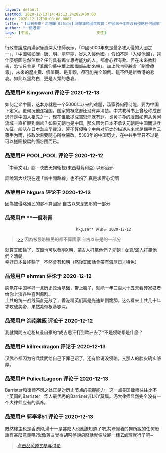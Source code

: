 ```yaml
---
layout: default
Lastmod: 2020-12-13T14:42:13.242828+00:00
date: 2020-12-12T00:00:00.000Z
title: "【回到未來・沈旭暉 026🇨🇳】湯家驊的國民教育：中國五千年來沒有侵略任何國家？"
author: "一個港青"
tags: [中國,								支性]
---
```


行政會議成員湯家驊資深大律師表示，「中國5000年來是最多被入侵的大國之一」，「中國強如漢、唐、明、清早期，從未入侵他國。」假如不是「入侵他國」，還什麼版圖忽然倍增？任何具有獨立思考能力的人，都會心裡有數。但在未來教科書，恐怕只會是「萬國仰慕中華上國國威主動來朝」。加上教育界將會「刮骨療毒」，未來的歷史觀、價值觀、是非觀，卻可能完全顛倒。這不但是新香港的悲哀。如此以黑為白，更是人類的悲哀。

            
### 品葱用户 **Kingsward** 评论于 2020-12-13
        
如何定义中国，这本身就是一个5000年以来的难题，汤家骅何德何能，要为中国下定义。更何况他连祖国，国家的概念都还没有弄清楚。中共教科书上曾经称成吉思汗是中国人祖先之一，现在谁敢提成吉思汗就有罪。炎黄子孙的版图如何从黄河流域一直扩展到南越？如果元朝也是中国，那么因为日本不承认元朝是中国而派兵东征，船队在日本海全军覆没，算不算侵略？中共对历史的描述从来就是翻手为云覆手为雨，按政治需要随心所欲篡改。5000年的中国历史，在中共手里只不过是可以搓圆按扁的面粉团而已。
        


            
### 品葱用户 **POOL_POOL** 评论于 2020-12-12
        
「中華文明」膠 - 快放天狗衛視(東西韃靼利亞) 以邪治邪  
  
話說湯大狀現在連「新中間路線」也不扮了 真是求官心切啊
        


            
### 品葱用户 **hkgusa** 评论于 2020-12-13
        
因為被侵略殖民的都不算國家 自古以來是支那的一部分
        


            
### 品葱用户 **一個港青				
									hkgusa** 评论于 2020-12-12
        
> [\>>]( "/video/item_id-33267#") 因為被侵略殖民的都不算國家 自古以來是的一部分

  
就算支國輸了，支國也可以發明X朝，蒙古人打贏他們？元朝！女真/滿人打贏他們？清朝  
幸好日本最終輸了，不然會有和朝（然後支國話會帶有濃厚日本特色）
        


            
### 品葱用户 **ehrman** 评论于 2020-12-12
        
感觉在中国学好一点历史政治基础，带上脑子，就能一年三百六十五天看砖家妓者给你上演各种喜剧闹剧。  
土共的统一战线简直无敌了，香港精英们真是光速趴倒跪舔。这么看来土共几十年才攻破美帝，果然美帝根基够深。
        


            
### 品葱用户 **海南雞飯** 评论于 2020-12-12
        
我就問問五毛粉紅最自豪的“成吉思汗打到歐洲去了”不是侵略那是什麼？
        


            
### 品葱用户 **killreddragon** 评论于 2020-12-13
        
汉武帝都因为穷兵黩武给自己下罪己诏了，还有脸说没侵略，支那人的脸皮确实够厚。
        


            
### 品葱用户 **PulicatLagoon** 评论于 2020-12-13
        
Barrister和律师不同之处正是对历史节点的把握能力，这一点美国律师往往比不上英国的Barrister，华人最优秀的Barrister非LKY莫属。汤大律师显然完全没有一个大律师应有的素养。
        


            
### 品葱用户 **郭奉孝51** 评论于 2020-12-13
        
既然樓主也是香港的,湯十一是甚麼人也應該知道了吧,共產黨養的狗所說的任何廢話有甚麼意義嗎?就像蔥友覺得胡叼盤說的廢話就像放屁一樣去處理就行了吧~
        






> [点击品葱原文参与讨论](https://pincong.rocks/video/3584)

